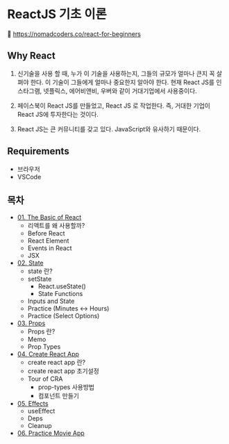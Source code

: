 # ReactJS 기초 이론

🔗 https://nomadcoders.co/react-for-beginners

## Why React

1. 신기술을 사용 할 때, 누가 이 기술을 사용하는지, 그들의 규모가 얼마나 큰지 꼭 살펴야 한다. 이 기술이 그들에게 얼마나 중요한지 알아야 한다. 현재 React JS를 인스타그램, 넷플릭스, 에어비앤비, 우버와 같이 거대기업에서 사용중이다.

2. 페이스북이 React JS를 만들었고, React JS 로 작업한다. 즉, 거대한 기업이 React JS에 투자한다는 것이다.

3. React JS는 큰 커뮤니티를 갖고 있다. JavaScript와 유사하기 때문이다.

## Requirements

- 브라우저
- VSCode

## 목차

- [01\. The Basic of React](01_00_basic.md)
    - 리액트를 왜 사용할까?
    - Before React
    - React Element
    - Events in React
    - JSX
- [02\. State](02_00_state.md)
    - state 란?
    - setState
        - React.useState()
        - State Functions
    - Inputs and State 
    - Practice (Minutes <-> Hours)
    - Practice (Select Options)
- [03\. Props](03_00_props.md)
    - Props 란?
    - Memo
    - Prop Types
- [04\. Create React App](04_00_create_react_app.md)
    - create react app 란?
    - create react app 초기설정
    - Tour of CRA 
        - prop-types 사용방법
        - 컴포넌트 만들기
- [05\. Effects](05_00_effects.md)
    - useEffect
    - Deps
    - Cleanup
- [06\. Practice Movie App](06_00_movie_app.md)
